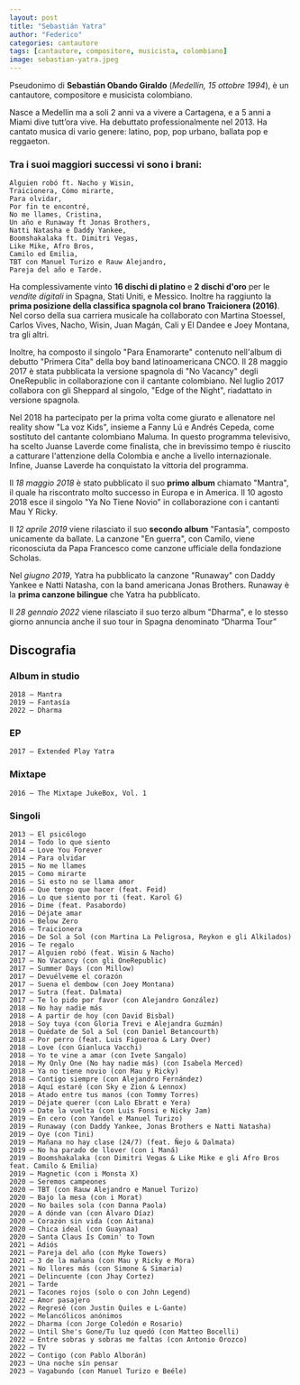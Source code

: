 ```yaml
---
layout: post
title: "Sebastián Yatra"
author: "Federico"
categories: cantautore
tags: [cantautore, compositore, musicista, colombiano]
image: sebastian-yatra.jpeg
---
```


Pseudonimo di **Sebastián Obando Giraldo** (_Medellín, 15 ottobre 1994_), è un cantautore, compositore e musicista colombiano.

Nasce a Medellin ma a soli 2 anni va a vivere a Cartagena, e a 5 anni a Miami dive tutt’ora vive. Ha debuttato professionalmente nel 2013. Ha cantato musica di vario genere: latino, pop, pop urbano, ballata pop e reggaeton.

### Tra i suoi maggiori successi vi sono i brani:

    Alguien robó ft. Nacho y Wisin,
    Traicionera, Cómo mirarte,
    Para olvidar,
    Por fin te encontré,
    No me llames, Cristina,
    Un año e Runaway ft Jonas Brothers,
    Natti Natasha e Daddy Yankee,
    Boomshakalaka ft. Dimitri Vegas,
    Like Mike, Afro Bros,
    Camilo ed Emilia,
    TBT con Manuel Turizo e Rauw Alejandro,
    Pareja del año e Tarde.

Ha complessivamente vinto **16 dischi di platino** e **2 dischi d'oro** per le _vendite digitali_ in Spagna, Stati Uniti, e Messico. Inoltre ha raggiunto la **prima posizione della classifica spagnola col brano Traicionera (2016)**. Nel corso della sua carriera musicale ha collaborato con Martina Stoessel, Carlos Vives, Nacho, Wisin, Juan Magán, Cali y El Dandee e Joey Montana, tra gli altri.

Inoltre, ha composto il singolo "Para Enamorarte" contenuto nell'album di debutto "Primera Cita" della boy band latinoamericana CNCO. Il 28 maggio 2017 è stata pubblicata la versione spagnola di "No Vacancy" degli OneRepublic in collaborazione con il cantante colombiano. Nel luglio 2017 collabora con gli Sheppard al singolo, "Edge of the Night", riadattato in versione spagnola.

Nel 2018 ha partecipato per la prima volta come giurato e allenatore nel reality show "La voz Kids", insieme a Fanny Lú e Andrés Cepeda, come sostituto del cantante colombiano Maluma. In questo programma televisivo, ha scelto Juanse Laverde come finalista, che in brevissimo tempo è riuscito a catturare l'attenzione della Colombia e anche a livello internazionale. Infine, Juanse Laverde ha conquistato la vittoria del programma.

Il _18 maggio 2018_ è stato pubblicato il suo **primo album** chiamato "Mantra", il quale ha riscontrato molto successo in Europa e in America. Il 10 agosto 2018 esce il singolo "Ya No Tiene Novio" in collaborazione con i cantanti Mau Y Ricky.

Il _12 aprile 2019_ viene rilasciato il suo **secondo album** "Fantasía", composto unicamente da ballate. La canzone "En guerra", con Camilo, viene riconosciuta da Papa Francesco come canzone ufficiale della fondazione Scholas.

Nel _giugno 2019_, Yatra ha pubblicato la canzone "Runaway" con Daddy Yankee e Natti Natasha, con la band americana Jonas Brothers. Runaway è la **prima canzone bilingue** che Yatra ha pubblicato.

Il _28 gennaio 2022_ viene rilasciato il suo terzo album "Dharma", e lo stesso giorno annuncia anche il suo tour in Spagna denominato “Dharma Tour”

## Discografia

### Album in studio

    2018 – Mantra
    2019 – Fantasía
    2022 – Dharma

### EP

    2017 – Extended Play Yatra

### Mixtape

    2016 – The Mixtape JukeBox, Vol. 1

### Singoli

    2013 – El psicólogo
    2014 – Todo lo que siento
    2014 – Love You Forever
    2014 – Para olvidar
    2015 – No me llames
    2015 – Como mirarte
    2016 – Si esto no se llama amor
    2016 – Que tengo que hacer (feat. Feid)
    2016 – Lo que siento por ti (feat. Karol G)
    2016 – Dime (feat. Pasabordo)
    2016 – Déjate amar
    2016 – Below Zero
    2016 – Traicionera
    2016 – De Sol a Sol (con Martina La Peligrosa, Reykon e gli Alkilados)
    2016 – Te regalo
    2017 – Alguien robó (feat. Wisin & Nacho)
    2017 – No Vacancy (con gli OneRepublic)
    2017 – Summer Days (con Millow)
    2017 – Devuélveme el corazón
    2017 – Suena el dembow (con Joey Montana)
    2017 – Sutra (feat. Dalmata)
    2017 – Te lo pido por favor (con Alejandro González)
    2018 – No hay nadie más
    2018 – A partir de hoy (con David Bisbal)
    2018 – Soy tuya (con Gloria Trevi e Alejandra Guzmán)
    2018 – Quédate de Sol a Sol (con Daniel Betancourth)
    2018 – Por perro (feat. Luis Figueroa & Lary Over)
    2018 – Love (con Gianluca Vacchi)
    2018 – Yo te vine a amar (con Ivete Sangalo)
    2018 – My Only One (No hay nadie más) (con Isabela Merced)
    2018 – Ya no tiene novio (con Mau y Ricky)
    2018 – Contigo siempre (con Alejandro Fernández)
    2018 – Aquí estaré (con Sky e Zion & Lennox)
    2018 – Atado entre tus manos (con Tommy Torres)
    2019 – Déjate querer (con Lalo Ebratt e Yera)
    2019 – Date la vuelta (con Luis Fonsi e Nicky Jam)
    2019 – En cero (con Yandel e Manuel Turizo)
    2019 – Runaway (con Daddy Yankee, Jonas Brothers e Natti Natasha)
    2019 – Oye (con Tini)
    2019 – Mañana no hay clase (24/7) (feat. Ñejo & Dalmata)
    2019 – No ha parado de llover (con i Maná)
    2019 – Boomshakalaka (con Dimitri Vegas & Like Mike e gli Afro Bros feat. Camilo & Emilia)
    2019 – Magnetic (con i Monsta X)
    2020 – Seremos campeones
    2020 – TBT (con Rauw Alejandro e Manuel Turizo)
    2020 – Bajo la mesa (con i Morat)
    2020 – No bailes sola (con Danna Paola)
    2020 – A dónde van (con Álvaro Díaz)
    2020 – Corazón sin vida (con Aitana)
    2020 – Chica ideal (con Guaynaa)
    2020 – Santa Claus Is Comin' to Town
    2021 – Adiós
    2021 – Pareja del año (con Myke Towers)
    2021 – 3 de la mañana (con Mau y Ricky e Mora)
    2021 – No llores más (con Simone & Simaria)
    2021 – Delincuente (con Jhay Cortez)
    2021 – Tarde
    2021 – Tacones rojos (solo o con John Legend)
    2022 – Amor pasajero
    2022 – Regresé (con Justin Quiles e L-Gante)
    2022 – Melancólicos anónimos
    2022 – Dharma (con Jorge Coledón e Rosario)
    2022 – Until She's Gone/Tu luz quedó (con Matteo Bocelli)
    2022 – Entre sobras y sobras me faltas (con Antonio Orozco)
    2022 – TV
    2022 – Contigo (con Pablo Alborán)
    2023 – Una noche sín pensar
    2023 – Vagabundo (con Manuel Turizo e Beéle)
